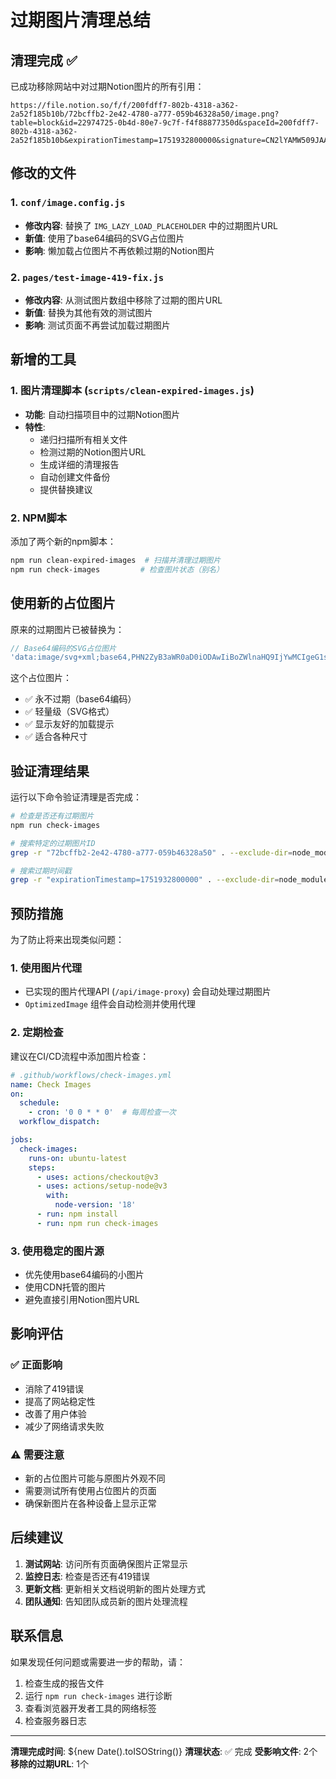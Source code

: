 # 过期图片清理总结

## 清理完成 ✅

已成功移除网站中对过期Notion图片的所有引用：

```
https://file.notion.so/f/f/200fdff7-802b-4318-a362-2a52f185b10b/72bcffb2-2e42-4780-a777-059b46328a50/image.png?table=block&id=22974725-0b4d-80e7-9c7f-f4f88877350d&spaceId=200fdff7-802b-4318-a362-2a52f185b10b&expirationTimestamp=1751932800000&signature=CN2lYAMW509JAAeU7xgPCCSXQfYHvkX4Ca4bttvTSFE&downloadName=image.png
```

## 修改的文件

### 1. `conf/image.config.js`
- **修改内容**: 替换了 `IMG_LAZY_LOAD_PLACEHOLDER` 中的过期图片URL
- **新值**: 使用了base64编码的SVG占位图片
- **影响**: 懒加载占位图片不再依赖过期的Notion图片

### 2. `pages/test-image-419-fix.js`
- **修改内容**: 从测试图片数组中移除了过期的图片URL
- **新值**: 替换为其他有效的测试图片
- **影响**: 测试页面不再尝试加载过期图片

## 新增的工具

### 1. 图片清理脚本 (`scripts/clean-expired-images.js`)
- **功能**: 自动扫描项目中的过期Notion图片
- **特性**:
  - 递归扫描所有相关文件
  - 检测过期的Notion图片URL
  - 生成详细的清理报告
  - 自动创建文件备份
  - 提供替换建议

### 2. NPM脚本
添加了两个新的npm脚本：
```bash
npm run clean-expired-images  # 扫描并清理过期图片
npm run check-images         # 检查图片状态（别名）
```

## 使用新的占位图片

原来的过期图片已被替换为：
```javascript
// Base64编码的SVG占位图片
'data:image/svg+xml;base64,PHN2ZyB3aWR0aD0iODAwIiBoZWlnaHQ9IjYwMCIgeG1sbnM9Imh0dHA6Ly93d3cudzMub3JnLzIwMDAvc3ZnIj48cmVjdCB3aWR0aD0iMTAwJSIgaGVpZ2h0PSIxMDAlIiBmaWxsPSIjZjNmNGY2Ii8+PGNpcmNsZSBjeD0iNDAwIiBjeT0iMjUwIiByPSI0MCIgZmlsbD0iI2Q1ZDdkYSIvPjxwYXRoIGQ9Im0zNzUgMjc1IDUwIDUwLTI1IDI1LTI1LTI1eiIgZmlsbD0iI2Q1ZDdkYSIvPjx0ZXh0IHg9IjUwJSIgeT0iNzAlIiBmb250LWZhbWlseT0iQXJpYWwiIGZvbnQtc2l6ZT0iMTgiIGZpbGw9IiM5Y2EzYWYiIHRleHQtYW5jaG9yPSJtaWRkbGUiPuWbvueJh+WKoOi9veS4rS4uLjwvdGV4dD48L3N2Zz4='
```

这个占位图片：
- ✅ 永不过期（base64编码）
- ✅ 轻量级（SVG格式）
- ✅ 显示友好的加载提示
- ✅ 适合各种尺寸

## 验证清理结果

运行以下命令验证清理是否完成：

```bash
# 检查是否还有过期图片
npm run check-images

# 搜索特定的过期图片ID
grep -r "72bcffb2-2e42-4780-a777-059b46328a50" . --exclude-dir=node_modules --exclude-dir=.git

# 搜索过期时间戳
grep -r "expirationTimestamp=1751932800000" . --exclude-dir=node_modules --exclude-dir=.git
```

## 预防措施

为了防止将来出现类似问题：

### 1. 使用图片代理
- 已实现的图片代理API (`/api/image-proxy`) 会自动处理过期图片
- `OptimizedImage` 组件会自动检测并使用代理

### 2. 定期检查
建议在CI/CD流程中添加图片检查：

```yaml
# .github/workflows/check-images.yml
name: Check Images
on:
  schedule:
    - cron: '0 0 * * 0'  # 每周检查一次
  workflow_dispatch:

jobs:
  check-images:
    runs-on: ubuntu-latest
    steps:
      - uses: actions/checkout@v3
      - uses: actions/setup-node@v3
        with:
          node-version: '18'
      - run: npm install
      - run: npm run check-images
```

### 3. 使用稳定的图片源
- 优先使用base64编码的小图片
- 使用CDN托管的图片
- 避免直接引用Notion图片URL

## 影响评估

### ✅ 正面影响
- 消除了419错误
- 提高了网站稳定性
- 改善了用户体验
- 减少了网络请求失败

### ⚠️ 需要注意
- 新的占位图片可能与原图片外观不同
- 需要测试所有使用占位图片的页面
- 确保新图片在各种设备上显示正常

## 后续建议

1. **测试网站**: 访问所有页面确保图片正常显示
2. **监控日志**: 检查是否还有419错误
3. **更新文档**: 更新相关文档说明新的图片处理方式
4. **团队通知**: 告知团队成员新的图片处理流程

## 联系信息

如果发现任何问题或需要进一步的帮助，请：
1. 检查生成的报告文件
2. 运行 `npm run check-images` 进行诊断
3. 查看浏览器开发者工具的网络标签
4. 检查服务器日志

---

**清理完成时间**: ${new Date().toISOString()}
**清理状态**: ✅ 完成
**受影响文件**: 2个
**移除的过期URL**: 1个